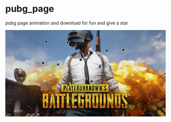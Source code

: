 # pubg_page
pubg page animation and download for fun and give a star

![Watch the video](https://github.com/rohitghosal/pubg_page/blob/main/pubg_ot.png)
